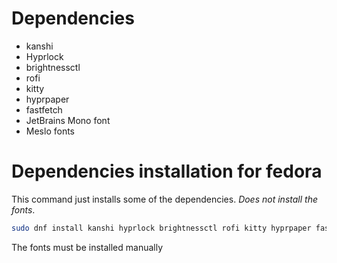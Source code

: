 # Dependencies
- kanshi
- Hyprlock
- brightnessctl
- rofi
- kitty
- hyprpaper
- fastfetch
- JetBrains Mono font
- Meslo fonts

# Dependencies installation for fedora
This command just installs some of the dependencies. *Does not install the fonts*.
```bash
sudo dnf install kanshi hyprlock brightnessctl rofi kitty hyprpaper fastfetch
```

The fonts must be installed manually
